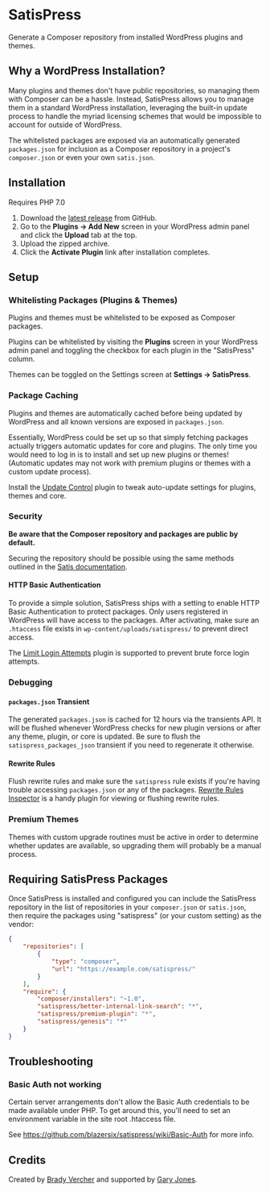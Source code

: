 # SatisPress

Generate a Composer repository from installed WordPress plugins and themes.

## Why a WordPress Installation?

Many plugins and themes don't have public repositories, so managing them with Composer can be a hassle. Instead, SatisPress allows you to manage them in a standard WordPress installation, leveraging the built-in update process to handle the myriad licensing schemes that would be impossible to account for outside of WordPress.

The whitelisted packages are exposed via an automatically generated `packages.json` for inclusion as a Composer repository in a project's `composer.json` or even your own `satis.json`.

## Installation

Requires PHP 7.0

1. Download the [latest release](https://github.com/blazersix/satispress/archive/master.zip) from GitHub.
2. Go to the __Plugins &rarr; Add New__ screen in your WordPress admin panel and click the __Upload__ tab at the top.
3. Upload the zipped archive.
4. Click the __Activate Plugin__ link after installation completes.

## Setup ##

### Whitelisting Packages (Plugins & Themes)

Plugins and themes must be whitelisted to be exposed as Composer packages.

Plugins can be whitelisted by visiting the __Plugins__ screen in your WordPress admin panel and toggling the checkbox for each plugin in the "SatisPress" column.

Themes can be toggled on the Settings screen at __Settings &rarr; SatisPress__.

### Package Caching

Plugins and themes are automatically cached before being updated by WordPress and all known versions are exposed in `packages.json`.

Essentially, WordPress could be set up so that simply fetching packages actually triggers automatic updates for core and plugins. The only time you would need to log in is to install and set up new plugins or themes! (Automatic updates may not work with premium plugins or themes with a custom update process).

Install the [Update Control](https://wordpress.org/plugins/update-control/) plugin to tweak auto-update settings for plugins, themes and core.

### Security

**Be aware that the Composer repository and packages are public by default.**

Securing the repository should be possible using the same methods outlined in the [Satis documentation](https://getcomposer.org/doc/articles/handling-private-packages-with-satis.md#security).

#### HTTP Basic Authentication

To provide a simple solution, SatisPress ships with a setting to enable HTTP Basic Authentication to protect packages. Only users registered in WordPress will have access to the packages. After activating, make sure an `.htaccess` file exists in `wp-content/uploads/satispress/` to prevent direct access.

The [Limit Login Attempts](https://wordpress.org/plugins/limit-login-attempts/) plugin is supported to prevent brute force login attempts.

### Debugging

#### `packages.json` Transient

The generated `packages.json` is cached for 12 hours via the transients API. It will be flushed whenever WordPress checks for new plugin versions or after any theme, plugin, or core is updated. Be sure to flush the `satispress_packages_json` transient if you need to regenerate it otherwise.

#### Rewrite Rules

Flush rewrite rules and make sure the `satispress` rule exists if you're having trouble accessing `packages.json` or any of the packages. [Rewrite Rules Inspector](https://wordpress.org/plugins/rewrite-rules-inspector/) is a handy plugin for viewing or flushing rewrite rules.

### Premium Themes

Themes with custom upgrade routines must be active in order to determine whether updates are available, so upgrading them will probably be a manual process.

## Requiring SatisPress Packages

Once SatisPress is installed and configured you can include the SatisPress repository in the list of repositories in your `composer.json` or `satis.json`, then require the packages using "satispress" (or your custom setting) as the vendor:

```json
{
	"repositories": [
		{
			"type": "composer",
			"url": "https://example.com/satispress/"
		}
	],
	"require": {
		"composer/installers": "~1.0",
		"satispress/better-internal-link-search": "*",
		"satispress/premium-plugin": "*",
		"satispress/genesis": "*"
	}
}
```

## Troubleshooting

### Basic Auth not working

Certain server arrangements don't allow the Basic Auth credentials to be made available under PHP. To get around this, you'll need to set an environment variable in the site root .htaccess file.

See https://github.com/blazersix/satispress/wiki/Basic-Auth for more info.

## Credits

Created by [Brady Vercher](https://www.blazersix.com/) and supported by [Gary Jones](https://gamajo.com).
